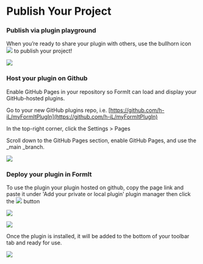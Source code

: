 # Publish Your Project

### Publish via plugin playground

When you’re ready to share your plugin with others, use the bullhorn icon ![](<../../../../.gitbook/assets/image (17).png>) to publish your project!

![](https://formit3d.github.io/PluginPlayground/images/save4.png)

###

### Host your plugin on Github

Enable GitHub Pages in your repository so FormIt can load and display your GitHub-hosted plugins.

Go to your new GitHub plugins repo, i.e. [https://github.com/h-iL/myFormItPlugIn](https://github.com/h-iL/myFormItPlugIn)

In the top-right corner, click the Settings > Pages

Scroll down to the GitHub Pages section, enable GitHub Pages, and use the _main _branch.

![](<../../../../.gitbook/assets/image (11) (1).png>)

###

### Deploy your plugin in FormIt&#x20;

To use the plugin your plugin hosted on github, copy the page link and paste it under 'Add your private or local plugin' plugin manager then click the ![](<../../../../.gitbook/assets/image (15) (1) (1).png>) button

![](<../../../../.gitbook/assets/image (18) (1).png>)

![](<../../../../.gitbook/assets/image (20) (1).png>)

Once the plugin is installed, it will be added to the bottom of your toolbar tab and ready for use.

![](<../../../../.gitbook/assets/image (12).png>)
